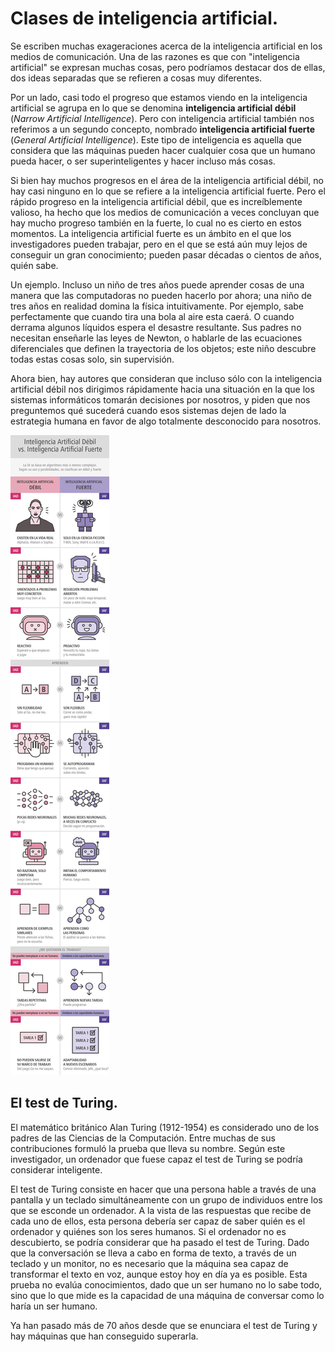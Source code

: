 # Clases de inteligencia artificial.
Se escriben muchas exageraciones acerca de la inteligencia artificial en los medios de comunicación. Una de las razones es que con "inteligencia artificial" se expresan muchas cosas, pero podríamos destacar dos de ellas, dos ideas separadas que se refieren a cosas muy diferentes.

Por un lado, casi todo el progreso que estamos viendo en la inteligencia artificial se agrupa en lo que se denomina **inteligencia artificial débil** (*Narrow Artificial Intelligence*). Pero con inteligencia artificial también nos referimos a un segundo concepto, nombrado **inteligencia artificial fuerte** (*General Artificial Intelligence*). Este tipo de inteligencia es aquella que considera que las máquinas pueden hacer cualquier cosa que un humano pueda hacer, o ser superinteligentes y hacer incluso más cosas.

Si bien hay muchos progresos en el área de la inteligencia artificial débil, no hay casi ninguno en lo que se refiere a la inteligencia artificial fuerte. Pero el rápido progreso en la inteligencia artificial débil, que es increíblemente valioso, ha hecho que los medios de comunicación a veces concluyan que hay mucho progreso también en la fuerte, lo cual no es cierto en estos momentos. La inteligencia artificial fuerte es un ámbito en el que los investigadores pueden trabajar, pero en el que se está aún muy lejos de conseguir un gran conocimiento; pueden pasar décadas o cientos de años, quién sabe.

Un ejemplo. Incluso un niño de tres años puede aprender cosas de una manera que las computadoras no pueden hacerlo por ahora; una niño de tres años en realidad domina la física intuitivamente. Por ejemplo, sabe perfectamente que cuando tira una bola al aire esta caerá. O cuando derrama algunos líquidos espera el desastre resultante. Sus padres no necesitan enseñarle las leyes de Newton, o hablarle de las ecuaciones diferenciales que definen la trayectoria de los objetos; este niño descubre todas estas cosas solo, sin supervisión.

Ahora bien, hay autores que consideran que incluso sólo con la inteligencia artificial débil nos dirigimos rápidamente hacia una situación en la que los sistemas informáticos tomarán decisiones por nosotros, y piden que nos preguntemos qué sucederá cuando esos sistemas dejen de lado la estrategia humana en favor de algo totalmente desconocido para nosotros.

![IA débil vs IA fuerte](images/IA-infografia.png)

## El test de Turing.
El matemático británico Alan Turing (1912-1954) es considerado uno de los padres de las Ciencias de la Computación. Entre muchas de sus contribuciones formuló la prueba que lleva su nombre. Según este investigador, un ordenador que fuese capaz el test de Turing se podría considerar inteligente.

El test de Turing consiste en hacer que una persona hable a través de una pantalla y un teclado simultáneamente con un grupo de individuos entre los que se esconde un ordenador. A la vista de las respuestas que recibe de cada uno de ellos, esta persona debería ser capaz de saber quién es el ordenador y quiénes son los seres humanos. Si el ordenador no es descubierto, se podría considerar que ha pasado el test de Turing. Dado que la conversación se lleva a cabo en forma de texto, a través de un teclado y un monitor, no es necesario que la máquina sea capaz de transformar el texto en voz, aunque estoy hoy en día ya es posible. Esta prueba no evalúa conocimientos, dado que un ser humano no lo sabe todo, sino que lo que mide es la capacidad de una máquina de conversar como lo haría un ser humano.

Ya han pasado más de 70 años desde que se enunciara el test de Turing y hay máquinas que han conseguido superarla.